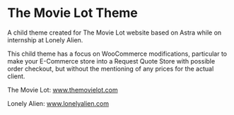 # The Movie Lot Theme

A child theme created for The Movie Lot website based on Astra while on internship at Lonely Alien.

This child theme has a focus on WooCommerce modifications, particular to make your E-Commerce store into a Request Quote Store with possible order checkout, but without the mentioning of any prices for the actual client.

The Movie Lot: www.themovielot.com

Lonely Alien: www.lonelyalien.com
